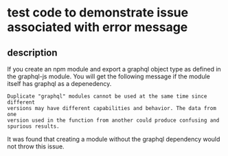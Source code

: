 # test code to demonstrate issue associated with error message

## description

If you create an npm module and export a graphql object type as defined in the
graphql-js module. You will get the following message if the module itself has
graphql as a depenedency.

```
Duplicate "graphql" modules cannot be used at the same time since different
versions may have different capabilities and behavior. The data from one
version used in the function from another could produce confusing and
spurious results.
```

It was found that creating a module without the graphql dependency would
not throw this issue.

